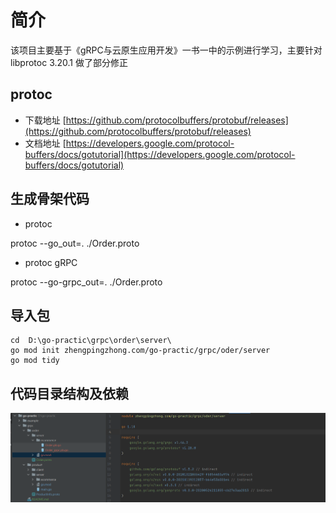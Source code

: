 # 简介
该项目主要基于《gRPC与云原生应用开发》一书一中的示例进行学习，主要针对libprotoc 3.20.1 做了部分修正

## protoc
* 下载地址 [https://github.com/protocolbuffers/protobuf/releases](https://github.com/protocolbuffers/protobuf/releases)
* 文档地址 [https://developers.google.com/protocol-buffers/docs/gotutorial](https://developers.google.com/protocol-buffers/docs/gotutorial)

## 生成骨架代码
* protoc

protoc --go_out=. ./Order.proto
* protoc gRPC

protoc --go-grpc_out=. ./Order.proto

## 导入包
```
cd  D:\go-practic\grpc\order\server\
go mod init zhengpingzhong.com/go-practic/grpc/oder/server
go mod tidy
```

## 代码目录结构及依赖
![img.png](img.png)